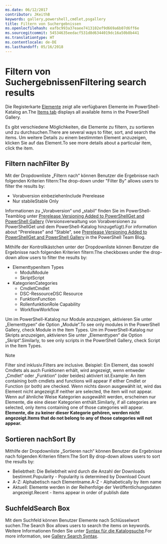 ```yaml
---
ms.date: 06/12/2017
contributor: JKeithB
keywords: gallery,powershell,cmdlet,psgallery
title: Filtern von Suchergebnissen
ms.openlocfilehash: eafbc993a37eaee7413102ef9d669a6b07d6ff6e
ms.sourcegitcommit: 54534635eedacf531d8d6344019dc16a50b8b441
ms.translationtype: HT
ms.contentlocale: de-DE
ms.lasthandoff: 05/16/2018
---
```

# <a name="filtering-search-results"></a><span data-ttu-id="2480f-103">Filtern von Suchergebnissen</span><span class="sxs-lookup"><span data-stu-id="2480f-103">Filtering search results</span></span>

<span data-ttu-id="2480f-104">Die Registerkarte [Elemente](https://www.powershellgallery.com/items) zeigt alle verfügbaren Elemente im PowerShell-Katalog an.</span><span class="sxs-lookup"><span data-stu-id="2480f-104">The [Items tab](https://www.powershellgallery.com/items) displays all available items in the PowerShell Gallery.</span></span>

<span data-ttu-id="2480f-105">Es gibt verschiedene Möglichkeiten, die Elemente zu filtern, zu sortieren und zu durchsuchen.</span><span class="sxs-lookup"><span data-stu-id="2480f-105">There are several ways to filter, sort, and search the items.</span></span>
<span data-ttu-id="2480f-106">Um weitere Details zu einem bestimmten Element anzuzeigen, klicken Sie auf das Element.</span><span class="sxs-lookup"><span data-stu-id="2480f-106">To see more details about a particular item, click the item.</span></span>

## <a name="filter-by"></a><span data-ttu-id="2480f-107">Filtern nach</span><span class="sxs-lookup"><span data-stu-id="2480f-107">Filter By</span></span>

<span data-ttu-id="2480f-108">Mit der Dropdownliste „Filtern nach“ können Benutzer die Ergebnisse nach folgenden Kriterien filtern:</span><span class="sxs-lookup"><span data-stu-id="2480f-108">The drop-down under "Filter By" allows users to filter the results by:</span></span>
- <span data-ttu-id="2480f-109">Vorabversion einbeziehen</span><span class="sxs-lookup"><span data-stu-id="2480f-109">Include Prerelease</span></span>
- <span data-ttu-id="2480f-110">Nur stabile</span><span class="sxs-lookup"><span data-stu-id="2480f-110">Stable Only</span></span>

<span data-ttu-id="2480f-111">Informationen zu „Vorabversion“ und „stabil“ finden Sie im PowerShell-Teamblog unter [Prerelease Versioning Added to PowerShellGet and PowerShell Gallery](https://blogs.msdn.microsoft.com/powershell/2017/12/05/prerelease-versioning-added-to-powershellget-and-powershell-gallery/) (Versionsverwaltung von Vorabversionen zu PowerShellGet und dem PowerShell-Katalog hinzugefügt).</span><span class="sxs-lookup"><span data-stu-id="2480f-111">For information about "Prerelease" and "Stable", see [Prerelease Versioning Added to PowerShellGet and PowerShell Gallery](https://blogs.msdn.microsoft.com/powershell/2017/12/05/prerelease-versioning-added-to-powershellget-and-powershell-gallery/) in the PowerShell Team Blog.</span></span>

<span data-ttu-id="2480f-112">Mithilfe der Kontrollkästchen unter der Dropdownliste können Benutzer die Ergebnisse nach folgenden Kriterien filtern:</span><span class="sxs-lookup"><span data-stu-id="2480f-112">The checkboxes under the drop-down allow users to filter the results by:</span></span>
- <span data-ttu-id="2480f-113">Elementtypen</span><span class="sxs-lookup"><span data-stu-id="2480f-113">Item Types</span></span>
  - <span data-ttu-id="2480f-114">Modul</span><span class="sxs-lookup"><span data-stu-id="2480f-114">Module</span></span>
  - <span data-ttu-id="2480f-115">Skript</span><span class="sxs-lookup"><span data-stu-id="2480f-115">Script</span></span>
- <span data-ttu-id="2480f-116">Kategorien</span><span class="sxs-lookup"><span data-stu-id="2480f-116">Categories</span></span>
  - <span data-ttu-id="2480f-117">Cmdlet</span><span class="sxs-lookup"><span data-stu-id="2480f-117">Cmdlet</span></span>
  - <span data-ttu-id="2480f-118">DSC-Ressource</span><span class="sxs-lookup"><span data-stu-id="2480f-118">DSC Resource</span></span>
  - <span data-ttu-id="2480f-119">Funktion</span><span class="sxs-lookup"><span data-stu-id="2480f-119">Function</span></span>
  - <span data-ttu-id="2480f-120">Rollenfunktion</span><span class="sxs-lookup"><span data-stu-id="2480f-120">Role Capability</span></span>
  - <span data-ttu-id="2480f-121">Workflow</span><span class="sxs-lookup"><span data-stu-id="2480f-121">Workflow</span></span>

<span data-ttu-id="2480f-122">Um im PowerShell-Katalog nur Module anzuzeigen, aktivieren Sie unter „Elementtypen“ die Option „Module“.</span><span class="sxs-lookup"><span data-stu-id="2480f-122">To see only modules in the PowerShell Gallery, check Module in the Item Types.</span></span>
<span data-ttu-id="2480f-123">Um im PowerShell-Katalog nur Skripts anzuzeigen, aktivieren Sie unter „Elementtypen“ die Option „Skript“.</span><span class="sxs-lookup"><span data-stu-id="2480f-123">Similarly, to see only scripts in the PowerShell Gallery, check Script in the Item Types.</span></span>

> [!NOTE]
> <span data-ttu-id="2480f-124">Filter sind inklusiv.</span><span class="sxs-lookup"><span data-stu-id="2480f-124">Filters are inclusive.</span></span>
> <span data-ttu-id="2480f-125">Beispiel: Ein Element, das sowohl Cmdlets als auch Funktionen erhält, wird angezeigt, wenn entweder „Cmdlet“ oder „Funktion“ (oder beides) aktiviert ist.</span><span class="sxs-lookup"><span data-stu-id="2480f-125">Example: An item containing both cmdlets and functions will appear if either Cmdlet or Function (or both) are checked.</span></span>
> <span data-ttu-id="2480f-126">Wenn nichts davon ausgewählt ist, wird das Element nicht angezeigt.</span><span class="sxs-lookup"><span data-stu-id="2480f-126">If neither are selected, the item will not appear.</span></span>
> <span data-ttu-id="2480f-127">Wenn auf ähnliche Weise Kategorien ausgewählt werden, erscheinen nur Elemente, die eine dieser Kategorien enthält.</span><span class="sxs-lookup"><span data-stu-id="2480f-127">Similarly, if all categories are selected, only items containing one of those categories will appear.</span></span>
> <span data-ttu-id="2480f-128">**Elemente, die zu keiner dieser Kategorie gehören, werden nicht angezeigt.**</span><span class="sxs-lookup"><span data-stu-id="2480f-128">**Items that do not belong to any of those categories will not appear.**</span></span>

## <a name="sort-by"></a><span data-ttu-id="2480f-129">Sortieren nach</span><span class="sxs-lookup"><span data-stu-id="2480f-129">Sort By</span></span>

<span data-ttu-id="2480f-130">Mithilfe der Dropdownliste „Sortieren nach“ können Benutzer die Ergebnisse nach folgenden Kriterien filtern:</span><span class="sxs-lookup"><span data-stu-id="2480f-130">The Sort By drop-down allows users to sort the results by:</span></span>
- <span data-ttu-id="2480f-131">Beliebtheit: Die Beliebtheit wird durch die Anzahl der Downloads bestimmt.</span><span class="sxs-lookup"><span data-stu-id="2480f-131">Popularity - Popularity is determined by Download Count</span></span>
- <span data-ttu-id="2480f-132">A-Z: Alphabetisch nach Elementname.</span><span class="sxs-lookup"><span data-stu-id="2480f-132">A-Z - Alphabetically by item name</span></span>
- <span data-ttu-id="2480f-133">Aktuell: Elemente werden in der Reihenfolge der Veröffentlichungsdaten angezeigt.</span><span class="sxs-lookup"><span data-stu-id="2480f-133">Recent - Items appear in order of publish date</span></span>

## <a name="search-box"></a><span data-ttu-id="2480f-134">Suchfeld</span><span class="sxs-lookup"><span data-stu-id="2480f-134">Search Box</span></span>

<span data-ttu-id="2480f-135">Mit dem Suchfeld können Benutzer Elemente nach Schlüsselwort suchen.</span><span class="sxs-lookup"><span data-stu-id="2480f-135">The Search Box allows users to search the items on keywords.</span></span>
<span data-ttu-id="2480f-136">Weitere Informationen finden Sie unter [Syntax für die Katalogsuche](search-syntax.md).</span><span class="sxs-lookup"><span data-stu-id="2480f-136">For more information, see [Gallery Search Syntax](search-syntax.md).</span></span>